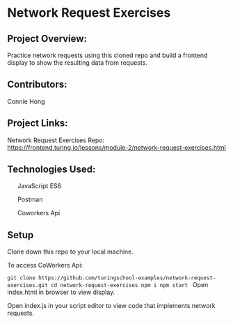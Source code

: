 # Network Request Exercises

## Project Overview:

Practice network requests using this cloned repo and build a frontend display to show the resulting data from requests.

## Contributors:

Connie Hong

## Project Links: 

Network Request Exercises Repo: https://frontend.turing.io/lessons/module-2/network-request-exercises.html

## Technologies Used: 

  <ul>JavaScript ES6</ul>
  <ul>Postman</ul>
  <ul>Coworkers Api</ul>
  
## Setup
  
Clone down this repo to your local machine. 

To access CoWorkers Api: 

`git clone https://github.com/turingschool-examples/network-request-exercises.git
 cd network-request-exercises
 npm i
 npm start
`
Open index.html in browser to view display.

Open index.js in your script editor to view code that implements network requests.
